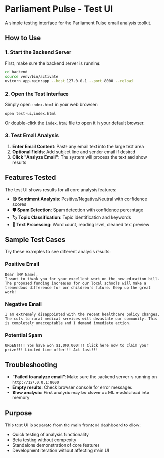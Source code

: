 # Parliament Pulse - Test UI

A simple testing interface for the Parliament Pulse email analysis toolkit.

## How to Use

### 1. Start the Backend Server

First, make sure the backend server is running:

```bash
cd backend
source venv/bin/activate
uvicorn app.main:app --host 127.0.0.1 --port 8000 --reload
```

### 2. Open the Test Interface

Simply open `index.html` in your web browser:

```bash
open test-ui/index.html
```

Or double-click the `index.html` file to open it in your default browser.

### 3. Test Email Analysis

1. **Enter Email Content**: Paste any email text into the large text area
2. **Optional Fields**: Add subject line and sender email if desired
3. **Click "Analyze Email"**: The system will process the text and show results

## Features Tested

The test UI shows results for all core analysis features:

- **😊 Sentiment Analysis**: Positive/Negative/Neutral with confidence scores
- **🛡️ Spam Detection**: Spam detection with confidence percentage
- **🏷️ Topic Classification**: Topic identification and keywords
- **🔧 Text Processing**: Word count, reading level, cleaned text preview

## Sample Test Cases

Try these examples to see different analysis results:

### Positive Email
```
Dear [MP Name],
I want to thank you for your excellent work on the new education bill. The proposed funding increases for our local schools will make a tremendous difference for our children's future. Keep up the great work!
```

### Negative Email
```
I am extremely disappointed with the recent healthcare policy changes. The cuts to rural medical services will devastate our community. This is completely unacceptable and I demand immediate action.
```

### Potential Spam
```
URGENT!!! You have won $1,000,000!!! Click here now to claim your prize!!! Limited time offer!!! Act fast!!!
```

## Troubleshooting

- **"Failed to analyze email"**: Make sure the backend server is running on `http://127.0.0.1:8000`
- **Empty results**: Check browser console for error messages
- **Slow analysis**: First analysis may be slower as ML models load into memory

## Purpose

This test UI is separate from the main frontend dashboard to allow:
- Quick testing of analysis functionality
- Beta testing without complexity
- Standalone demonstration of core features
- Development iteration without affecting main UI 